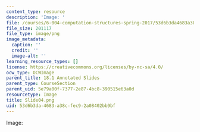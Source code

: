 ```yaml
---
content_type: resource
description: 'Image: '
file: /courses/6-004-computation-structures-spring-2017/53d6b3da4683a38cfec92a08402bb9bf_Slide04.png
file_size: 201117
file_type: image/png
image_metadata:
  caption: ''
  credit: ''
  image-alt: ''
learning_resource_types: []
license: https://creativecommons.org/licenses/by-nc-sa/4.0/
ocw_type: OCWImage
parent_title: 18.1 Annotated Slides
parent_type: CourseSection
parent_uid: 5e79a00f-7377-2e87-4bc8-390515e63a0d
resourcetype: Image
title: Slide04.png
uid: 53d6b3da-4683-a38c-fec9-2a08402bb9bf
---
```

Image: 